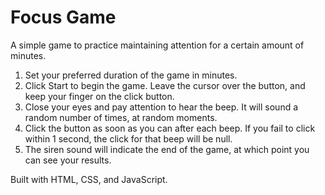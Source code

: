 # Focus Game

A simple game to practice maintaining attention for a certain amount of minutes. 

1. Set your preferred duration of the game in minutes.
2. Click Start to begin the game. Leave the cursor over the button, and keep your finger on the click button.
3. Close your eyes and pay attention to hear the beep. It will sound a random number of times, at random moments.
4. Click the button as soon as you can after each beep. If you fail to click within 1 second, the click for that beep will be null.
5. The siren sound will indicate the end of the game, at which point you can see your results.

Built with HTML, CSS, and JavaScript.